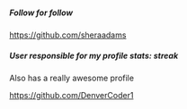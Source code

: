##### Follow for follow

https://github.com/sheraadams

##### User responsible for my profile stats: streak

Also has a really awesome profile

https://github.com/DenverCoder1
